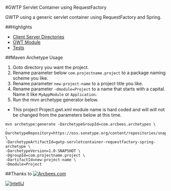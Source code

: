 #GWTP Servlet Container using RequestFactory

GWTP using a generic servlet container using RequestFactory and Spring.

##Highlights
* [Client Server Directories](https://github.com/ArcBees/ArcBees-archetypes/tree/master/archetypes/gwtp-servletcontainer-requestfactory-spring/src/main/java/com/arcbees/project)
* [GWT Module](https://github.com/ArcBees/ArcBees-archetypes/blob/master/archetypes/gwtp-servletcontainer-requestfactory-spring/src/main/java/com/arcbees/myproject/Project.gwt.xml)
* [Tests](https://github.com/ArcBees/ArcBees-archetypes/tree/master/archetypes/gwtp-servletcontainer-requestfactory-spring/src/test/java/com/arcbees/project/client)

##Maven Archetype Usage

1. Goto directory you want the project.
2. Rename parameter below `com.projectname.project` to a package naming scheme you like.
3. Rename parameter `new-project-name` to a project title you like.
4. Rename parameter `-dmodule=Project` to a name that starts with a capital. Name it like `MyAppModule` or `Application`.
5. Run the mvn archetype generator below.

* This project Project.gwt.xml module name is hard coded and will will not be changed from the parameters below at this time.

```
mvn archetype:generate -DarchetypeGroupId=com.arcbees.archetypes \
-DarchetypeRepository=https://oss.sonatype.org/content/repositories/snapshots/ \
-DarchetypeArtifactId=gwtp-servletcontainer-requestfactory-spring-archetype \
-DarchetypeVersion=1.0-SNAPSHOT \
-DgroupId=com.projectname.project \
-DartifactId=new-project-name \
-Dmodule=Project
```

##Thanks to
[![Arcbees.com](http://arcbees-ads.appspot.com/ad.png)](http://arcbees.com)

[![IntelliJ](https://lh6.googleusercontent.com/--QIIJfKrjSk/UJJ6X-UohII/AAAAAAAAAVM/cOW7EjnH778/s800/banner_IDEA.png)](http://www.jetbrains.com/idea/index.html)
